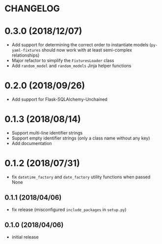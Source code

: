 # CHANGELOG

# 0.3.0 (2018/12/07)

* Add support for determining the correct order to instantiate models (`py-yaml-fixtures` should now work with at least semi-complex relationships)
* Major refactor to simplify the `FixturesLoader` class
* Add `random_model` and `random_models` Jinja helper functions

# 0.2.0 (2018/09/26)

* Add support for Flask-SQLAlchemy-Unchained

# 0.1.3 (2018/08/14)

* Support multi-line identifier strings
* Support empty identifier strings (only a class name without any key)
* Add documentation

# 0.1.2 (2018/07/31)

* fix `datetime_factory` and `date_factory` utility functions when passed None

## 0.1.1 (2018/04/06)

* fix release (misconfigured `include_packages` in `setup.py`)

## 0.1.0 (2018/04/06)

* initial release
